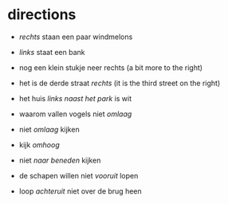 # directions

- *rechts* staan een paar windmelons

- *links* staat een bank

- nog een klein stukje neer rechts (a bit more to the right)

- het is de derde straat *rechts* (it is the third street on the right)

- het huis *links naast het park* is wit

- waarom vallen vogels niet *omlaag*

- niet *omlaag* kijken

- kijk *omhoog*

- niet *naar beneden* kijken

- de schapen willen niet *vooruit* lopen

- loop *achteruit* niet over de brug heen
